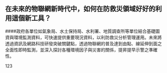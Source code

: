 ## 在未來的物聯網新時代中，如何在防救災領域好好的利用這個新工具？

####政府各單位如氣象局、水土保持局、水利署、地質調查所等單位結合基礎圖資與環境監測資料，可快速提供重要現況資料，以利防救災分析管理運用。未來將透過資訊及網路科技研發突破關鍵點，透過物聯網的普及達到由點、線延伸到面之全面性即時監測，並深入探討各種環境因子與災害的關係，提昇提早示警之準確性。

123